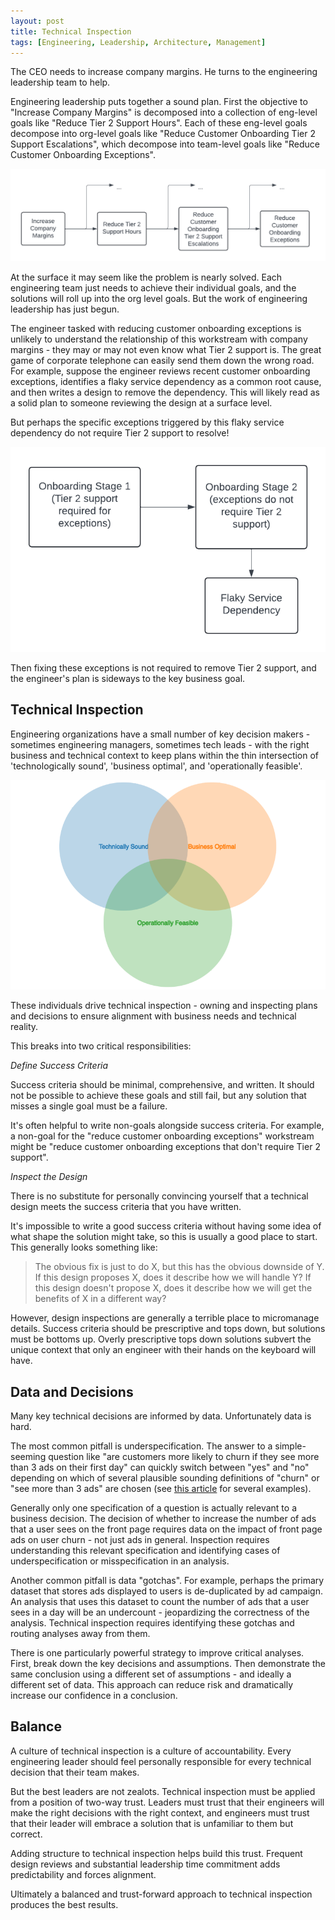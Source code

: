 ```yaml
---
layout: post
title: Technical Inspection
tags: [Engineering, Leadership, Architecture, Management]
---
```

<script> 
  (function(i,s,o,g,r,a,m){i['GoogleAnalyticsObject']=r;i[r]=i[r]||function(){
  (i[r].q=i[r].q||[]).push(arguments)},i[r].l=1*new Date();a=s.createElement(o),
  m=s.getElementsByTagName(o)[0];a.async=1;a.src=g;m.parentNode.insertBefore(a,m)
  })(window,document,'script','https://www.google-analytics.com/analytics.js','ga');

  ga('create', 'UA-82391879-1', 'auto');
  ga('send', 'pageview');

</script>

The CEO needs to increase company margins. He turns to the engineering leadership team to help.

Engineering leadership puts together a sound plan. First the objective to "Increase Company Margins" is decomposed into a collection of eng-level goals like "Reduce Tier 2 Support Hours". Each of these eng-level goals decompose into org-level goals like "Reduce Customer Onboarding Tier 2 Support Escalations", which decompose into team-level goals like "Reduce Customer Onboarding Exceptions".

![Company margins project breakdown](/img/company-margins-project-breakdown.png)

At the surface it may seem like the problem is nearly solved. Each engineering team just needs to achieve their individual goals, and the solutions will roll up into the org level goals. But the work of engineering leadership has just begun.

The engineer tasked with reducing customer onboarding exceptions is unlikely to understand the relationship of this workstream with company margins - they may or may not even know what Tier 2 support is. The great game of corporate telephone can easily send them down the wrong road. For example, suppose the engineer reviews recent customer onboarding exceptions, identifies a flaky service dependency as a common root cause, and then writes a design to remove the dependency. This will likely read as a solid plan to someone reviewing the design at a surface level.

But perhaps the specific exceptions triggered by this flaky service dependency do not require Tier 2 support to resolve!

![Tier 2 support required breakdown](/img/tier2-support-required-breakdown.png)


Then fixing these exceptions is not required to remove Tier 2 support, and the engineer's plan is sideways to the key business goal. 

## Technical Inspection

Engineering organizations have a small number of key decision makers - sometimes engineering managers, sometimes tech leads - with the right business and technical context to keep plans within the thin intersection of 'technologically sound', 'business optimal', and 'operationally feasible'.

![Venn Diagram](/img/venn-diagram.png)

These individuals drive technical inspection - owning and inspecting plans and decisions to ensure alignment with business needs and technical reality. 

This breaks into two critical responsibilities:

*Define Success Criteria*

Success criteria should be minimal, comprehensive, and written. It should not be possible to achieve these goals and still fail, but any solution that misses a single goal must be a failure. 

It's often helpful to write non-goals alongside success criteria. For example, a non-goal for the "reduce customer onboarding exceptions" workstream might be "reduce customer onboarding exceptions that don't require Tier 2 support".

*Inspect the Design*

There is no substitute for personally convincing yourself that a technical design meets the success criteria that you have written. 

It's impossible to write a good success criteria without having some idea of what shape the solution might take, so this is usually a good place to start. This generally looks something like:
> The obvious fix is just to do X, but this has the obvious downside of Y. If this design proposes X, does it describe how we will handle Y? If this design doesn't propose X, does it describe how we will get the benefits of X in a different way? 

However, design inspections are generally a terrible place to micromanage details. Success criteria should be prescriptive and tops down, but solutions must be bottoms up. Overly prescriptive tops down solutions subvert the unique context that only an engineer with their hands on the keyboard will have.

## Data and Decisions

<!-- A critical part of technical inspection is signing off on key technical decisions -  -->
<!-- Business leaders generally treat data that confirms their hypotheses as gospel. Ownership of analytical correctness generally lies with the engineers and data scientists running the analyses. -->


Many key technical decisions are informed by data. Unfortunately data is hard. 

The most common pitfall is underspecification. The answer to a simple-seeming question like "are customers more likely to churn if they see more than 3 ads on their first day" can quickly switch between "yes" and "no" depending on which of several plausible sounding definitions of "churn" or "see more than 3 ads" are chosen (see [this article](https://danshiebler.com/2017-10-29-lying-with-data/) for several examples).

Generally only one specification of a question is actually relevant to a business decision. The decision of whether to increase the number of ads that a user sees on the front page requires data on the impact of front page ads on user churn - not just ads in general. Inspection requires understanding this relevant specification and identifying cases of underspecification or misspecification in an analysis.
 <!-- Technical inspection requires understanding whether the chosen question specification is the right one in the context of the relevant business decision. -->


Another common pitfall is data "gotchas". For example, perhaps the primary dataset that stores ads displayed to users is de-duplicated by ad campaign. An analysis that uses this dataset to count the number of ads that a user sees in a day will be an undercount - jeopardizing the correctness of the analysis. Technical inspection requires identifying these gotchas and routing analyses away from them.

There is one particularly powerful strategy to improve critical analyses. First, break down the key decisions and assumptions. Then demonstrate the same conclusion using a different set of assumptions - and ideally a different set of data. This approach can reduce risk and dramatically increase our confidence in a conclusion.

## Balance

A culture of technical inspection is a culture of accountability. Every engineering leader should feel personally responsible for every technical decision that their team makes.

But the best leaders are not zealots. Technical inspection must be applied from a position of two-way trust. Leaders must trust that their engineers will make the right decisions with the right context, and engineers must trust that their leader will embrace a solution that is unfamiliar to them but correct. 

Adding structure to technical inspection helps build this trust. Frequent design reviews and substantial leadership time commitment adds predictability and forces alignment.

Ultimately a balanced and trust-forward approach to technical inspection produces the best results. 





<!-- 
Engineering leaders have a tough job.

In tech companies, strategic execution on product direction is bottlenecked by engineering. Shifting business and product strategies require engineering organizations to constantly evolve their roadmaps and execution plans - while staying within the thin intersection of 'technologically sound', 'business optimal', and 'operationally feasible'.

![Venn Diagram](/img/venn-diagram.png)

<!-- Engineering leaders are responsible for charting a course towards this optimal point. This is quite difficult - large (>30 people) engineering organizations devolve into games of telephone quickly.  -->
<!-- 
Large organizations can develop games of telephone that effectively freeze these decisions for months or years. Only systems of high bandwidth communication break these barriers and enable nimble decision making.
 -->






<!-- Technical inspection that morphs into micromanagement leads to disempowered and ineffective teams. -->

<!-- There is no substitute for detailed technical inspection of roadmaps, designs, and plans. It is the engineering leader's most powerful tool to cut through corporate telephone and create a resilient plan.  -->





<!-- Engineering leaders who hire leaders under them should expect to continue to involve themselves in technical inspection for longer than  -->



<!-- Technical inspection becomes increasingly difficult as an organization scales. Leaders higher up the chain will need to carefully balance empowerment+delegation and inspection+accountability. Growing organizations are particularly vulnerable. New hires, even experienced and capable engineering leaders, struggle to perform effective inspection. Many of the most pernicious gotchas - both at the level of technical deliverables and business context - can take many months for a new employee to understand and internalize.  -->

<!-- Technical inspection is the only way to really determine whether things are moving in the direction you need and the most effective way to redirect it


We've only scratched the surface of technical inspection in this post. In the next post we'll talk about some tactics that are useful when performing technical inspection



 Organizations needs to draw a 

It's crucial for each layer of leadership to communicate the key areas on which they depend on 



can't delegate to new hires as easiler



Communicating success criteria is key

- 

- enablement and delegation are important
- this is extra hard if you are new in an organization
- trust is key, you need to understand who is the expert

## Looking Forward -->






<!-- 


 of chasing irrelevant exceptions or even shifting support hours from Tier 2 support to engineering. 

Unfortunately, it is rarely obvious to business



push things forward confidently. These individuals own technical inspection - owning and inspecting plans and decisions to ensure that they are aligned with business needs and technical reality. 



Every engineering leader is responsible for making sure this does not happen on their team.
 -->




<!-- TODO: The clear point here is not that decisions in businesses are complex - it is that even if we write a good plan on paper, actually bringing it forward, propagating changes up and down as reality shows its ugly face etc - requires the right processes and people  -->









<!-- The CTO might decompose this objective into an collection of eng-level goals like "reduce tier 2 support hours", and the engineering leadership team might further decomposedecompose eng-level goals might decompose into org-level goals like "enable a self-service setup flow", which might decompose into team-level goals like "reduce customer ingestion exceptions". -->





<!-- 
This requires a small number of key decision makers - sometimes engineering managers, sometimes architects, sometimes technical leads -  with the right business and technical context to push things forward confidently. These individuals own technical inspection - owning and inspecting plans and decisions to ensure that they are aligned with business needs and technical reality. 

## Technical Inspection


The CTO is personally responsible for the soundness of every technical decision in their organization. In a large organization this requires delegation to trusted leaders.


Delegation 


Engineering leaders hold the ultimate responsibility for 

Every technical initiative 


## Interfaces

Most engineering workstreams trickle down, directly or indirectly, from high level business goals. 



 -->


















<!-- 




 a design means signing off on its soundness, but 



* Inspect the technical design for each workstream to verify that it meets this success criteria






In a healthy organization any team-level goal like "reduce customer ingestion exceptions" 

must pass through technical inspection by a 




- very high leverage to inspect how an engineering plan does or does not yield this success

- what are possible success criteria?
  - absolute minimum goals
    - are there ways we could achieve these goals and still fail?
  - clear non-goals
  - what is the correct point in the middle zone?
- sanity checks
  - how could these goals be achieved in a degenerate way?



. This definition can then serve as a tool for the leader to match whether technical deliverables meet that success criteria.


 quality of their solution will be bottlenecked by how well they understand the problem at hand. 




 unlikely to have sat in the meeting with finance where tier 2 support hours were identified as critical to reduce. 





 goal a design for a new customer onboarding service is probably not thinking about tier 2 support hours.





 working on the ground on a particular workstrem may not fully understand the goals for how their workstream supports them.



* Reduce support costs through a new self-service setup flow
* Reduce the number of SREs required to prevent system outages in the future

Which might decompose into

Goals lie

* Increase average revenue per user by launching a new product line to upsell existing customers
* Enable sales in regions outside of the US 





As a result, there are usually two sets of "success criteria" that 


- unclear exactly how that criteria will alig



- very high leverage to inspect how an engineering plan does or does not yield this success

- what are possible success criteria?
  - absolute minimum goals
    - are there ways we could achieve these goals and still fail?
  - clear non-goals
  - what is the correct point in the middle zone?
- sanity checks
  - how could these goals be achieved in a degenerate way?


## Solution Criteria

- what is the shape of the solution space?
  - high level objective
    - how does this solution meet that objective?
  - main tradeoffs
    - which tradeoffs are being taken?
  - key unknowns or decision points -->




<!-- 

## Scope



- understand and enforce the correct scope
  - decision
    - what are the range of results that make sense based on what has been done in the past?
    - do numbers match up
  - tech designs
  - sanity checks
    - 

 -->





<!-- 

### strategy

- if we are making a claim, show the result with multiple sources of data that have uncorrelated errors



Technical inspection generally breaks down into one of two subcategories. -->
<!-- 
T

This generally requires understanding the exact question what 

The first is 
  - build confidence in a system or experiment design
    - could be more experiment-like (ML, UX) or more system-like (refactor a service)
    - often informed by data
  - build confidence in analyses 
 -->




<!-- 

- execution checks -->

<!-- Business priority shifts, product evolutions, and customer feature requests all need to pass through 

As the execution arm of most companies, the engineering organization needs to implement business priorities or product direction shifts, 


Shifting business realities and product requirements force engineering organizations to constantly evolve their roadmaps and execution plans. Each evolution must occupy a  -->
<!-- need to be able to incorporate product requirements, business requirements, and technical/operational reality into their decisions.


Only a small number of individuals have both the



for technical inspection - the process of ensuring that technical decisions 

Since these engineering leaders are rarely positioned to drive implementations directly, they need to inspect and lead other engineers.  -->



<!-- Effective engineering execution depends on technical inspection. Decisions 

- technical inspection is a critical part of engineering leadership
  - engineering organizations need to make technical decisions
  - these decisions needs to be appropriately informed by product requirements, business requirements, and technical/operational reality
  - only a small number of individuals have both the right context on busness needs and the right understanding of technical systems to make these decisions
    - sometimes these are engineering managers, sometimes they are technical leads, sometimes architects
  - as organizations grow these individuals are rarely driving the implementation directly, they usually need to work through inspecting and leading other engineers -->


<!-- 
Every engineering organization needs a core group of people who deeply understand both business context and technical reality.



todo - game of telephone


different in each large organization but what they have in common is their ownership of technical inspection. 




Technical inspection




This exists at many levels. Anybody

what people think the data says and what it actually says, what the code is supposed to do and what it actually does, what the 


Software development can look very different to a business leader and an engineer. Bridging 

An objective like "increase company margins" might decompose into a goal like
* Reduce support costs through a new self-service setup flow
* Reduce the number of SREs required to prevent system outages in the future

Which might decompose into

The ultimate success of an engineering workstream is defined by high level business goals. -->

